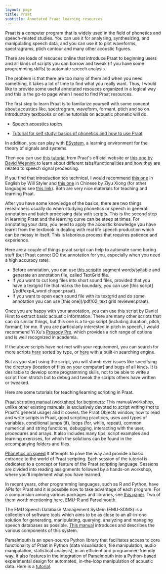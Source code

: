 ```yaml
---
layout: page
title: Praat
subtitle: Annotated Praat learning resources
---
```


Praat is a computer program that is widely used in the field of phonetics and speech-related studies. You can use it for analysing, synthesizing, and manipulating speech data, and  you can use it to plot waveforms, spectragrams, ptich contour and many other acoustic figures. 

There are loads of resouces online that introduce Praat to beginning users and all kinds of scripts you can borrow and tweak (if you have some programming skills) to automate speech analysis.

The problem is that there are too many of them and when you need something, it takes a lot of time to find what you really want. Thus, I would like to provide some useful annotated resouces organized in a logical way and this is the go-to page when I need to find Praat resources.

The first step to learn Praat is to familarize yourself with some concept about acoustics like, spectrogram, waveform, formant, ptich and so on. Introductory textbooks or online tutorials on acoustic phonetic will do. 

* [Speech acoustics topics](https://www.mq.edu.au/about/about-the-university/faculties-and-departments/faculty-of-human-sciences/departments-and-centres/department-of-linguistics/our-research/phonetics-and-phonology/speech/acoustics)

* [Tutorial for self study: basics of phonetics and how to use Praat](https://resources.lab.hum.uu.nl/resources/phonetics/index.html)

In addition, you can play with [ESystem](https://www.speechandhearing.net/laboratory/esystem/), a learning environment for the theory of signals and systems.

Then you can use [this tutorial](http://www.fon.hum.uva.nl/praat/manual/Intro.html) from Praat's official website or [this one by David Weenink](http://www.fon.hum.uva.nl/david/LOT/sspbook.pdf)  to learn about different tabs/functionalities and how they are related to speech signal processing. 

If you find that introduction too technical, I would recommend [this one](http://wstyler.ucsd.edu/praat//) in English by Will Styler and [this one](http://9zhou.phonetics.org.cn/data/tools/praat_manual.pdf) in Chinese by Ziyu Xiong (for other languages see [this link](http://www.fon.hum.uva.nl/praat/manualsByOthers.html)). Both are very nice materials for teaching and learning Praat.

After you have some knowledge of the basics, there are two things researchers usually do when studying phonetics or speech in general: annotation and batch processing data with scripts. This is the second step in learning Praat and the learning curve can be steep at times. For annotating your data, you need to apply the acoustic knowledge you have learnt from the textbook in dealing with real life speech production which can be messy in itself. This is laborious process that requires patience and experience.

Here are a couple of things praat script can help to automate some boring stuff (but Praat cannot DO the annotation for you, especially when you need a high accuracy rate):

* Before annotation, you can use [this script](/pdf/04_auto_segmentation_JC2.1.praat)to segment words/syllable and generate an annotation file, called TextGrid file. 
* If you want to cut long files into short sound files, provided that you have a textgrid file that marks the boundary, you can use [this script](/pdf/exp4_word choper.praat). 
* If you want to open each sound file with its textgrid and do some annotation you can use [this one](/pdf/02_text grid reviewer.praat).

Once you are happy with your annotation, you can use [this script](/pdf/analyse_tier.praat) by Daniel Hirst to extract basic acoustic information. There are many other scripts that can do similar things, but this one is a to-go script (including duration, pitch, formant) for me. If you are particularly interested in pitch in speech, I would recommend Yi Xu's [Prosody Pro](http://www.homepages.ucl.ac.uk/~uclyyix/ProsodyPro/), which provides a rich range of options and is well recognized in academia.

If the above scripts have not met with your requirement, you can search for more scripts [here](http://phonetics.linguistics.ucla.edu/facilities/acoustic/praat.html#howto) sorted by type, or [here](https://sites.google.com/site/praatscripts/) with a built-in searching engine.

But as you start using the script, you will stumb over issues like specifying the directory (location of files on your computer) and bugs of all kinds. It is desirable to develop some programming skills, not to be able to write a script from stratch but to debug and tweak the scripts others have written or tweaked. 

Here are some tutorials for teaching/learning scripting in Praat.

[Praat scripting manual \(workshop\) for beginners](http://www.mauriciofigueroa.cl/04_scripts/04_scripts.html): This manual/workshop, unlike other existing manuals, is exclusively devoted to script writing (not to Praat's general usage) and it covers: the Praat Objects window, how to read and write scripts in Praat, good scripting practices, uses and types of variables, conditional jumps (if), loops (for, while, repeat), common numerical and string functions, debugging, interacting with the user, procedures and arrays. It also includes many tips, script examples and learning exercises, for which the solutions can be found in the accompanying folders and files.

[Phonetics on speed](http://praatscripting.lingphon.net/)
It attempts to pave the way and provide a basic entrance to the world of Praat scripting. Each session of the tutorial is dedicated to a concept or feature of the Praat scripting language. Sessions are divided into reading assignments followed by a hands-on workshop, where you'll implement what you have learned.

In recent years, other programming languages, such as R and Python, have APIs for Praat and it is possbile now to take advantage of each program. For a comparision among various packages and libraries, see [this paper](https://www.sciencedirect.com/science/article/pii/S0095447017301389?via%3Dihub). Two of them worth mentioning here, EMU-R and Parselmouth.

The EMU Speech Database Management System (EMU-SDMS) is a collection of software tools which aims to be as close to an all-in-one solution for generating, manipulating, querying, analyzing and managing speech databases as possible. [This manual](https://ips-lmu.github.io/The-EMU-SDMS-Manual/index.html) introduces and describes the various components of this system.

Parselmouth is an open-source Python library that facilitates access to core functionality of Praat in Python (data visualisation, file manipulation, audio manipulation, statistical analysis), in an efficient and programmer-friendly way. It also features in the integration of Parselmouth into a Python-based experimental design for automated, in-the-loop manipulation of acoustic data. Here is a [tutorial](https://parselmouth.readthedocs.io/en/stable/).



